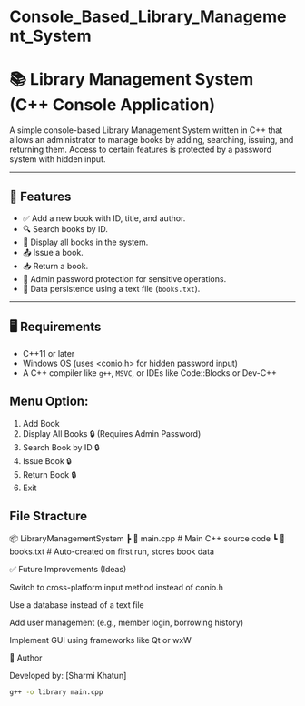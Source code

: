 # Console_Based_Library_Management_System
# 📚 Library Management System (C++ Console Application)

A simple console-based Library Management System written in C++ that allows an administrator to manage books by adding, searching, issuing, and returning them. Access to certain features is protected by a password system with hidden input.

---

## 🔧 Features

- ✅ Add a new book with ID, title, and author.
- 🔍 Search books by ID.
- 📄 Display all books in the system.
- 📤 Issue a book.
- 📥 Return a book.
- 🔐 Admin password protection for sensitive operations.
- 💾 Data persistence using a text file (`books.txt`).

---

## 🖥️ Requirements

- C++11 or later
- Windows OS (uses <conio.h> for hidden password input)
- A C++ compiler like `g++`, `MSVC`, or IDEs like Code::Blocks or Dev-C++

## Menu Option:
1. Add Book
2. Display All Books     🔒 (Requires Admin Password)
3. Search Book by ID     🔒
4. Issue Book            🔒
5. Return Book           🔒
0. Exit

## File Stracture

📦 LibraryManagementSystem
 ┣ 📄 main.cpp         # Main C++ source code
 ┗ 📄 books.txt        # Auto-created on first run, stores book data

 ✅ Future Improvements (Ideas)

Switch to cross-platform input method instead of conio.h

Use a database instead of a text file

Add user management (e.g., member login, borrowing history)

Implement GUI using frameworks like Qt or wxW

🙋 Author

Developed by: [Sharmi Khatun]

```bash
g++ -o library main.cpp
